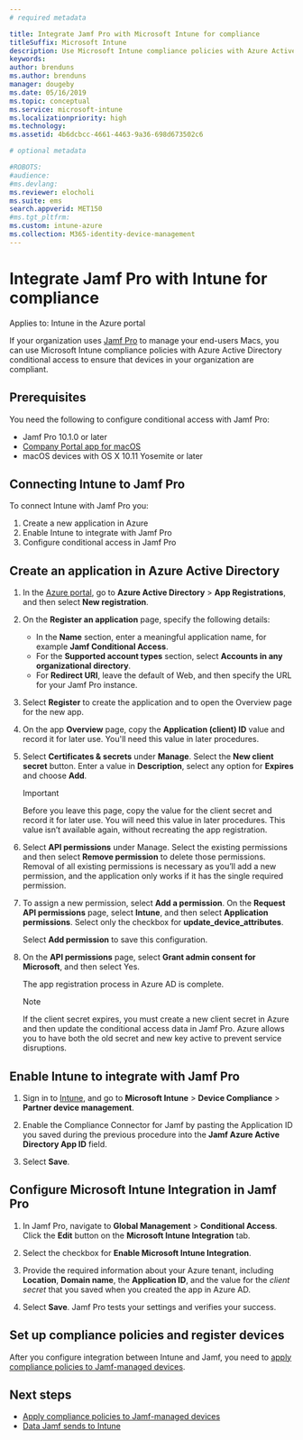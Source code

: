 ```yaml
---
# required metadata

title: Integrate Jamf Pro with Microsoft Intune for compliance
titleSuffix: Microsoft Intune
description: Use Microsoft Intune compliance policies with Azure Active Directory conditional access to help secure Jamf-managed devices.
keywords:
author: brenduns
ms.author: brenduns
manager: dougeby
ms.date: 05/16/2019
ms.topic: conceptual
ms.service: microsoft-intune
ms.localizationpriority: high
ms.technology:
ms.assetid: 4b6dcbcc-4661-4463-9a36-698d673502c6

# optional metadata

#ROBOTS: 
#audience:
#ms.devlang:
ms.reviewer: elocholi
ms.suite: ems
search.appverid: MET150
#ms.tgt_pltfrm:
ms.custom: intune-azure
ms.collection: M365-identity-device-management
---
```


# Integrate Jamf Pro with Intune for compliance

Applies to: Intune in the Azure portal

If your organization uses [Jamf Pro](https://www.jamf.com) to manage your end-users Macs, you can use Microsoft Intune compliance policies with Azure Active Directory conditional access to ensure that devices in your organization are compliant.

## Prerequisites

You need the following to configure conditional access with Jamf Pro:

- Jamf Pro 10.1.0 or later
- [Company Portal app for macOS](https://aka.ms/macoscompanyportal)
- macOS devices with OS X 10.11 Yosemite or later

## Connecting Intune to Jamf Pro

To connect Intune with Jamf Pro you:

1. Create a new application in Azure
2. Enable Intune to integrate with Jamf Pro
3. Configure conditional access in Jamf Pro

## Create an application in Azure Active Directory

1. In the [Azure portal](https://portal.azure.com), go to **Azure Active Directory** > **App Registrations**, and then select **New registration**. 

2. On the **Register an application** page, specify the following details:
   - In the **Name** section, enter a meaningful application name, for example **Jamf Conditional Access**.
   - For the **Supported account types** section, select **Accounts in any organizational directory**. 
   - For **Redirect URI**, leave the default of Web, and then specify the URL for your Jamf Pro instance.  

3. Select **Register** to create the application and to open the Overview page for the new app.  

4. On the app **Overview** page, copy the **Application (client) ID** value and record it for later use. You'll need this value in later procedures.  

5. Select **Certificates & secrets** under **Manage**. Select the **New client secret** button. Enter a value in **Description**, select any option for **Expires** and choose **Add**.

   > [!IMPORTANT]  
   > Before you leave this page, copy the value for the client secret and record it for later use. You will need this value in later procedures. This value isn’t available again, without recreating the app registration.  

6. Select **API permissions** under Manage.  Select the existing permissions and then select **Remove permission** to delete those permissions. Removal of all existing permissions is necessary as you’ll add a new permission, and the application only works if it has the single required permission.  

7. To assign a new permission, select **Add a permission**. On the **Request API permissions** page, select **Intune**, and then select **Application permissions**. Select only the checkbox for **update_device_attributes**.  

   Select **Add permission** to save this configuration.  

8. On the **API permissions** page, select **Grant admin consent for Microsoft**, and then select Yes.  

   The app registration process in Azure AD is complete.


    > [!NOTE]
    > If the client secret expires, you must create a new client secret in Azure and then update the conditional access data in Jamf Pro. Azure allows you to have both the old secret and new key active to prevent service disruptions.

## Enable Intune to integrate with Jamf Pro

1. Sign in to [Intune](https://go.microsoft.com/fwlink/?linkid=20909), and go to **Microsoft Intune** > **Device Compliance** > **Partner device management**.

2. Enable the Compliance Connector for Jamf by pasting the Application ID you saved during the previous procedure into the **Jamf Azure Active Directory App ID** field.

3. Select **Save**.

## Configure Microsoft Intune Integration in Jamf Pro

1. In Jamf Pro, navigate to **Global Management** > **Conditional Access**. Click the **Edit** button on the **Microsoft Intune Integration** tab.

2. Select the checkbox for **Enable Microsoft Intune Integration**.

3. Provide the required information about your Azure tenant, including **Location**, **Domain name**, the **Application ID**, and the value for the *client secret* that you saved when you created the app in Azure AD.  

4. Select **Save**. Jamf Pro tests your settings and verifies your success.

## Set up compliance policies and register devices

After you configure integration between Intune and Jamf, you need to [apply compliance policies to Jamf-managed devices](conditional-access-assign-jamf.md).



## Next steps

- [Apply compliance policies to Jamf-managed devices](conditional-access-assign-jamf.md)
- [Data Jamf sends to Intune](data-jamf-sends-to-intune.md)
